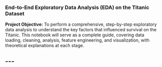 ### End-to-End Exploratory Data Analysis (EDA) on the Titanic Dataset

**Project Objective:** To perform a comprehensive, step-by-step exploratory data analysis to understand the key factors that influenced survival on the Titanic. This notebook will serve as a complete guide, covering data loading, cleaning, analysis, feature engineering, and visualization, with theoretical explanations at each stage.

## ---
